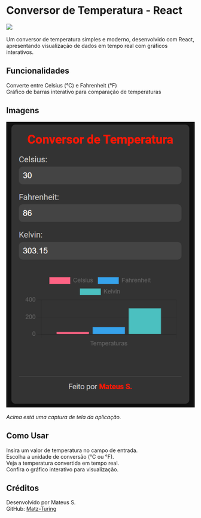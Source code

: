 # Conversor de Temperatura - React

<img src="https://user-images.githubusercontent.com/74038190/212284115-f47cd8ff-2ffb-4b04-b5bf-4d1c14c0247f.gif" width="1000">

Um conversor de temperatura simples e moderno, desenvolvido com React, apresentando visualização de dados em tempo real com gráficos interativos.

## Funcionalidades

Converte entre Celsius (°C) e Fahrenheit (°F)  
Gráfico de barras interativo para comparação de temperaturas  

## Imagens

![Captura de Tela Principal](img/1.png)

*Acima está uma captura de tela da aplicação.*

## Como Usar

Insira um valor de temperatura no campo de entrada.  
Escolha a unidade de conversão (°C ou °F).  
Veja a temperatura convertida em tempo real.  
Confira o gráfico interativo para visualização.  

## Créditos

Desenvolvido por Mateus S.  
GitHub: [Matz-Turing](https://github.com/Matz-Turing)
